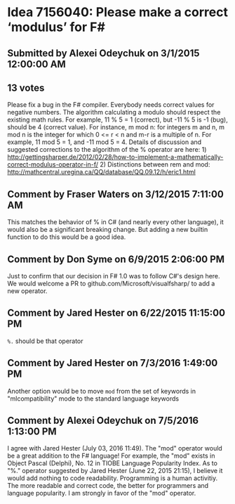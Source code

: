 # Idea 7156040: Please make a correct ‘modulus’ for F#

## Submitted by Alexei Odeychuk on 3/1/2015 12:00:00 AM

## 13 votes

Please fix a bug in the F# compiler. Everybody needs correct values for negative numbers. The algorithm calculating a modulo should respect the existing math rules. For example, 11 % 5 = 1 (correct), but -11 % 5 is -1 (bug), should be 4 (correct value).
For instance, m mod n: for integers m and n, m mod n is the integer for which 0 <= r < n and m-r is a multiple of n. For example, 11 mod 5 = 1, and -11 mod 5 = 4.
Details of discussion and suggested corrections to the algorithm of the % operator are here: 1) http://gettingsharper.de/2012/02/28/how-to-implement-a-mathematically-correct-modulus-operator-in-f/
2) Distinctions between rem and mod: http://mathcentral.uregina.ca/QQ/database/QQ.09.12/h/eric1.html


## Comment by Fraser Waters on 3/12/2015 7:11:00 AM

This matches the behavior of % in C# (and nearly every other language), it would also be a significant breaking change. But adding a new builtin function to do this would be a good idea.

## Comment by Don Syme on 6/9/2015 2:06:00 PM

Just to confirm that our decision in F# 1.0 was to follow C#'s design here.
We would welcome a PR to github.com/Microsoft/visualfsharp/ to add a new operator.

## Comment by Jared Hester on 6/22/2015 11:15:00 PM

` %. ` should be that operator

## Comment by Jared Hester on 7/3/2016 1:49:00 PM

Another option would be to move `mod` from the set of keywords in "mlcompatibility" mode to the standard language keywords

## Comment by Alexei Odeychuk on 7/5/2016 1:13:00 PM

I agree with Jared Hester (July 03, 2016 11:49). The "mod" operator would be a great addition to the F# language!
For example, the "mod" exists in Object Pascal (Delphi), No. 12 in TIOBE Language Popularity Index.
As to "%." operator suggested by Jared Hester (June 22, 2015 21:15), I believe it would add nothing to code readability. Programming is a human activitiy. The more readable and correct code, the better for programmers and language popularity.
I am strongly in favor of the "mod" operator.
